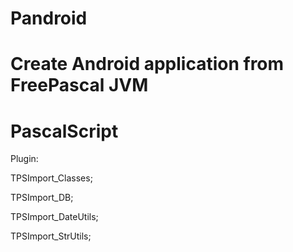 # Pandroid

# Create Android application from FreePascal JVM 


# PascalScript 

Plugin:

TPSImport_Classes;

TPSImport_DB;

TPSImport_DateUtils;

TPSImport_StrUtils;  


 



